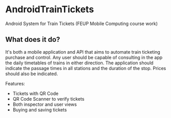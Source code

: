 # AndroidTrainTickets
Android System for Train Tickets (FEUP Mobile Computing course work)

## What does it do?
It's both a mobile application and API that aims to automate train ticketing purchase and control.
Any user should be capable of consulting in the app the daily timetables of trains in either direction. The application should indicate the passage times in all stations and the duration of the stop. Prices should also be indicated.

Features:
* Tickets with QR Code
* QR Code Scanner to verify tickets
* Both inspector and user views
* Buying and saving tickets
